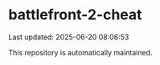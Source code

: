# battlefront-2-cheat

Last updated: 2025-06-20 08:06:53

This repository is automatically maintained.
